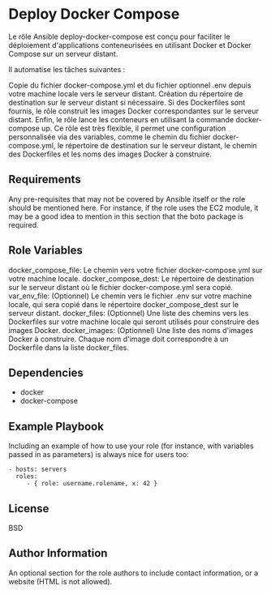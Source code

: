 Deploy Docker Compose
=========

Le rôle Ansible deploy-docker-compose est conçu pour faciliter le déploiement d'applications conteneurisées en utilisant Docker et Docker Compose sur un serveur distant.

Il automatise les tâches suivantes :

Copie du fichier docker-compose.yml et du fichier optionnel .env depuis votre machine locale vers le serveur distant.
Création du répertoire de destination sur le serveur distant si nécessaire.
Si des Dockerfiles sont fournis, le rôle construit les images Docker correspondantes sur le serveur distant.
Enfin, le rôle lance les conteneurs en utilisant la commande docker-compose up.
Ce rôle est très flexible, il permet une configuration personnalisée via des variables, comme le chemin du fichier docker-compose.yml, le répertoire de destination sur le serveur distant, le chemin des Dockerfiles et les noms des images Docker à construire.

Requirements
------------

Any pre-requisites that may not be covered by Ansible itself or the role should be mentioned here. For instance, if the role uses the EC2 module, it may be a good idea to mention in this section that the boto package is required.

Role Variables
--------------

docker_compose_file: Le chemin vers votre fichier docker-compose.yml sur votre machine locale.
docker_compose_dest: Le répertoire de destination sur le serveur distant où le fichier docker-compose.yml sera copié.
var_env_file: (Optionnel) Le chemin vers le fichier .env sur votre machine locale, qui sera copié dans le répertoire docker_compose_dest sur le serveur distant.
docker_files: (Optionnel) Une liste des chemins vers les Dockerfiles sur votre machine locale qui seront utilisés pour construire des images Docker.
docker_images: (Optionnel) Une liste des noms d'images Docker à construire. Chaque nom d'image doit correspondre à un Dockerfile dans la liste docker_files.

Dependencies
------------

- docker 
- docker-compose

Example Playbook
----------------

Including an example of how to use your role (for instance, with variables passed in as parameters) is always nice for users too:

    - hosts: servers
      roles:
         - { role: username.rolename, x: 42 }

License
-------

BSD

Author Information
------------------

An optional section for the role authors to include contact information, or a website (HTML is not allowed).
